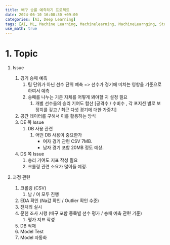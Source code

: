 ```yaml
---
title: 배구 승률 예측하기 프로젝트
date: 2024-06-10 16:00:30 +09:00
categories: [AI, Deep Learning]
tags: [AI, ML, Machine Learning, Machinelearning, MachineLearnging, Study]		# TAG는 반드시 소문자로 이루어져야함!
use_math: true
---
```


# 1. Topic
1. Issue
   1. 경기 승패 예측
      1. 팀 단위가 아닌 선수 단위 예측 => 선수가 경기에 미치는 영향을 기준으로 하여서 예측
      2. 승패를 나누는 기준 자체를 어떻게 봐야할 지 설정 필요
         1. 개별 선수들의 승리 기여도 합산 [공격수 / 수비수 , 각 포지션 별로 보정치를 갖고 / 최근 다섯 경기에 대한 가중치]
   2. 공간 데이터를 구해서 이를 활용하는 방식
   3. DE 쪽 Issue
      1. DB 사용 관련
         1. 어떤 DB 사용이 중요한가
            - 여자 경기 관련 CSV 7MB.
            - 남자 경기 포함 20MB 정도 예상.
   4. DS 쪽 Issue
      1. 승리 기여도 지표 작성 필요
      2. 크롤링 관련 소요가 많이들 예정.
   


2. 과정 관련 
   1. 크롤링 (CSV)
      1. 남 / 여 모두 진행
   2. EDA 확인 (Na값 확인 / Outlier 확인 수준)
   3. 전처리 실시
   4. 문헌 조사 시행 (배구 포함 종목별 선수 평가 / 승패 예측 관련 기준)
      1. 평가 지표 작성
   5.  DB 적재
   6.  Model Test
   7.  Model 자동화